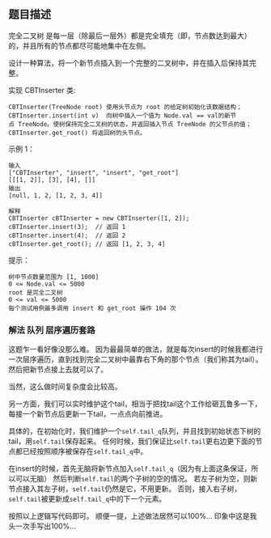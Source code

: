 ## 题目描述
完全二叉树 是每一层（除最后一层外）都是完全填充（即，节点数达到最大）的，并且所有的节点都尽可能地集中在左侧。

设计一种算法，将一个新节点插入到一个完整的二叉树中，并在插入后保持其完整。

实现 CBTInserter 类:
```
CBTInserter(TreeNode root) 使用头节点为 root 的给定树初始化该数据结构；
CBTInserter.insert(int v)  向树中插入一个值为 Node.val == val的新节点 TreeNode。使树保持完全二叉树的状态，并返回插入节点 TreeNode 的父节点的值；
CBTInserter.get_root() 将返回树的头节点。
```

示例 1：
```
输入
["CBTInserter", "insert", "insert", "get_root"]
[[[1, 2]], [3], [4], []]
输出
[null, 1, 2, [1, 2, 3, 4]]

解释
CBTInserter cBTInserter = new CBTInserter([1, 2]);
cBTInserter.insert(3);  // 返回 1
cBTInserter.insert(4);  // 返回 2
cBTInserter.get_root(); // 返回 [1, 2, 3, 4]
```

提示：
```
树中节点数量范围为 [1, 1000] 
0 <= Node.val <= 5000
root 是完全二叉树
0 <= val <= 5000 
每个测试用例最多调用 insert 和 get_root 操作 104 次
```

### 解法 队列 层序遍历套路
这题乍一看好像没那么难。
因为最最简单的做法，就是每次insert的时候我都进行一次层序遍历，直到找到完全二叉树中最靠右下角的那个节点（我们称其为tail）。
然后把新节点接上去就可以了。

当然，这么做时间复杂度会比较高。

另一方面，我们可以实时维护这个tail，相当于把找tail这个工作给砸瓦鲁多一下，每接一个新节点后更新一下tail，一点点向前推进。

具体的，在初始化时，我们维护一个`self.tail_q`队列，并且找到初始状态下树的tail，用`self.tail`保存起来。
任何时候，我们保证比`self.tail`更右边更下面的节点都已经按照顺序被保存在`self.tail_q`中。

在insert的时候，首先无脑将新节点加入`self.tail_q`（因为有上面这条保证，所以可以无脑）
然后判断`self.tail`的两个子树的空的情况。
若左子树为空，则新节点接入其左子树，`self.tail`仍然是它，不用更新。
否则，接入右子树，`self.tail`被更新成`self.tail_q`中的下一个元素。

按照以上逻辑写代码即可。
顺便一提，上述做法居然可以100%… 印象中这是我头一次手写出100%…